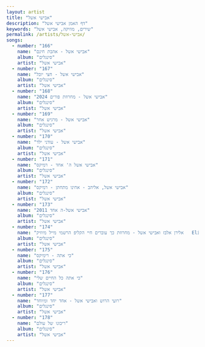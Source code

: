 ```yaml
---
layout: artist
title: "אבישי אשל"
description: "דף האמן אבישי אשל"
keywords: "שירים, מוזיקה, אבישי אשל"
permalink: /artists/אבישי-אשל/
songs:
  - number: "166"
    name: "אבישי אשל - אהבת חינם"
    album: "סינגלים"
    artist: "אבישי אשל"
  - number: "167"
    name: "אבישי אשל - חצי יובל"
    album: "סינגלים"
    artist: "אבישי אשל"
  - number: "168"
    name: "אבישי אשל - מחרוזת פורים 2024"
    album: "סינגלים"
    artist: "אבישי אשל"
  - number: "169"
    name: "אבישי אשל - מרגיש אחר"
    album: "סינגלים"
    artist: "אבישי אשל"
  - number: "170"
    name: "אבישי אשל - עודני ילד"
    album: "סינגלים"
    artist: "אבישי אשל"
  - number: "171"
    name: "אבישי אשל ה' אחד - רמיקס"
    album: "סינגלים"
    artist: "אבישי אשל"
  - number: "172"
    name: "אבישי אשל, אליהב - אחינו מתחתן - רמיקס"
    album: "סינגלים"
    artist: "אבישי אשל"
  - number: "173"
    name: "אבישי אשל-ה אחד 2011"
    album: "סינגלים"
    artist: "אבישי אשל"
  - number: "174"
    name: "אלירן אלבז ואבישי אשל - מחרוזת כך עוברים חיי הקליפ הרשמי מייל מיוזיק   Eliran Elbaz _ Avishai Eshel Kach Ovrim.mp3מייל מיוזיק"
    album: "סינגלים"
    artist: "אבישי אשל"
  - number: "175"
    name: "כי אתה - רימיקס"
    album: "סינגלים"
    artist: "אבישי אשל"
  - number: "176"
    name: "כי אתה כל החיים שלי"
    album: "סינגלים"
    artist: "אבישי אשל"
  - number: "177"
    name: "רועי הרוש ואבישי אשל - אחד יחד ומיוחד"
    album: "סינגלים"
    artist: "אבישי אשל"
  - number: "178"
    name: "ריבונו של עולם"
    album: "סינגלים"
    artist: "אבישי אשל"
---
```

